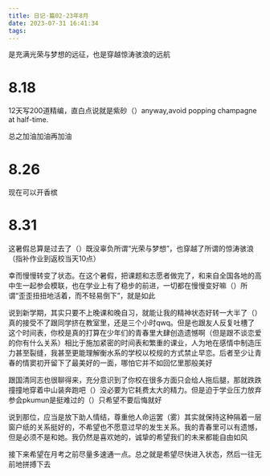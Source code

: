 ```yaml
---
title: 日记·篇02·23年8月
date: 2023-07-31 16:41:34
tags:
---
```

是充满光荣与梦想的远征，也是穿越惊涛骇浪的远航

<!--more-->

# 8.18

12天写200道精编，直白点说就是紫砂（）anyway,avoid popping champagne at half-time.

总之加油加油再加油

# 8.26

现在可以开香槟

# 8.31

这暑假总算是过去了（）既没辜负所谓“光荣与梦想”，也穿越了所谓的惊涛骇浪（指补作业到返校当天10点）

幸而慢慢转变了状态。在这个暑假，把课题和志愿者做完了，和来自全国各地的高中生一起参会模联，也在学业上有了稳步的前进，一切都在慢慢变好嘛（）所谓“歪歪扭扭地活着，而不轻易倒下”，就是如此

说到新学期，其实只要不上晚课和晚自习，就能让我的精神状态好转一大半了（）真的接受不了跟同学挤在教室里，还是三个小时qwq。但是也跟友人反复吐槽了这个时间表，你校是真的打算在少年们的青春里大肆创造遗憾啊（但是跟不谈恋爱的你有什么关系）相比于施加紧密的时间表和繁重的课业，人为地在感情中制造压力甚至裂缝，我甚至更能理解衡水系的学校以校规的方式禁止早恋。后者至少让青春的情窦初开留下了最美好的一面，哪怕它并不如回忆里那般美好

跟国清同志也很聊得来，充分意识到了你校在很多方面只会给人拖后腿，那就跌跌撞撞地穿着中山装奔跑吧（）没必要为它耗费太大的精力。但是迫于学业压力放弃参会pkumun是挺难过的（）只希望不要后悔就好

说到那位，应当是放下助人情结，尊重他人命运罢（雾）其实就保持这种隔着一层窗户纸的关系挺好的，不希望也不愿意过早的发生关系。我的青春里可以有遗憾，但是必须不是和她。我仍然是喜欢她的，诚挚的希望我们的未来都能自由如风

接下来希望在月考之前尽量多速通一点。总之就是希望尽快进入状态，然后一往无前地拼搏下去

